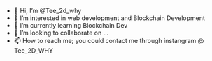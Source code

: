 - 👋 Hi, I’m @Tee_2d_why
- 👀 I’m interested in web development and  Blockchain Development
- 🌱 I’m currently learning Blockchain Dev
- 💞️ I’m looking to collaborate on ...
- 📫 How to reach me; you could contact me through instangram @ Tee_2D_WHY
<!---
TEE2DWHY/TEE2DWHY is a ✨ special ✨ repository because its `README.md` (this file) appears on your GitHub profile.
You can click the Preview link to take a look at your changes.
--->
